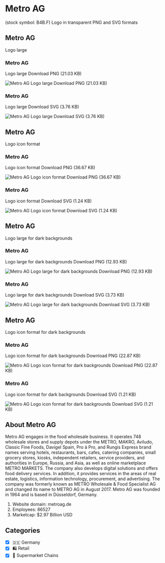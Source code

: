 # Metro AG
 (stock symbol: B4B.F) Logo in transparent PNG and SVG formats

## Metro AG
 Logo large

### Metro AG
 Logo large Download PNG (21.03 KB)

![Metro AG
 Logo large Download PNG (21.03 KB)](/img/orig/B4B.F_BIG-c9509d05.png)

### Metro AG
 Logo large Download SVG (3.76 KB)

![Metro AG
 Logo large Download SVG (3.76 KB)](/img/orig/B4B.F_BIG-bc12b3f4.svg)

## Metro AG
 Logo icon format

### Metro AG
 Logo icon format Download PNG (36.67 KB)

![Metro AG
 Logo icon format Download PNG (36.67 KB)](/img/orig/B4B.F-68373e56.png)

### Metro AG
 Logo icon format Download SVG (1.24 KB)

![Metro AG
 Logo icon format Download SVG (1.24 KB)](/img/orig/B4B.F-c3d07c53.svg)

## Metro AG
 Logo large for dark backgrounds

### Metro AG
 Logo large for dark backgrounds Download PNG (12.93 KB)

![Metro AG
 Logo large for dark backgrounds Download PNG (12.93 KB)](/img/orig/B4B.F_BIG.D-5140c113.png)

### Metro AG
 Logo large for dark backgrounds Download SVG (3.73 KB)

![Metro AG
 Logo large for dark backgrounds Download SVG (3.73 KB)](/img/orig/B4B.F_BIG.D-733fbfef.svg)

## Metro AG
 Logo icon format for dark backgrounds

### Metro AG
 Logo icon format for dark backgrounds Download PNG (22.87 KB)

![Metro AG
 Logo icon format for dark backgrounds Download PNG (22.87 KB)](/img/orig/B4B.F.D-74e2f5e3.png)

### Metro AG
 Logo icon format for dark backgrounds Download SVG (1.21 KB)

![Metro AG
 Logo icon format for dark backgrounds Download SVG (1.21 KB)](/img/orig/B4B.F.D-91f106f8.svg)

## About Metro AG


Metro AG engages in the food wholesale business. It operates 748 wholesale stores and supply depots under the METRO, MAKRO, Aviludo, Classic Fine Foods, Davigel Spain, Pro à Pro, and Rungis Express brand names serving hotels, restaurants, bars, cafes, catering companies, small grocery stores, kiosks, independent retailers, service providers, and authorities in Europe, Russia, and Asia, as well as online marketplace METRO MARKETS. The company also develops digital solutions and offers food delivery services. In addition, it provides services in the areas of real estate, logistics, information technology, procurement, and advertising. The company was formerly known as METRO Wholesale & Food Specialist AG and changed its name to METRO AG in August 2017. Metro AG was founded in 1964 and is based in Düsseldorf, Germany.

1. Website domain: metroag.de
2. Employees: 86527
3. Marketcap: $2.97 Billion USD


## Categories
- [x] 🇩🇪 Germany
- [x] 🛍️ Retail
- [x] 🛒 Supermarket Chains
